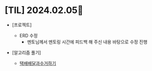 # [TIL] 2024.02.05📒

* [프로젝트]
  * ERD 수정
    - 멘토님께서 멘토링 시간에 피드백 해 주신 내용 바탕으로 수정 진행

* [알고리즘 풀기]
  * [택배배달과수거하기](https://github.com/elephant97/Algorithm/blob/main/Java/Level%202/%ED%83%9D%EB%B0%B0%EB%B0%B0%EB%8B%AC%EA%B3%BC%EC%88%98%EA%B1%B0%ED%95%98%EA%B8%B0.java)
